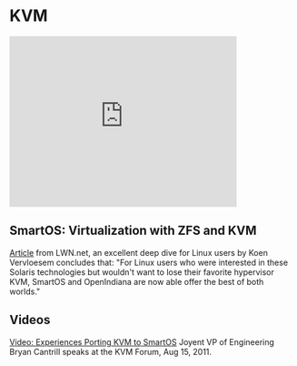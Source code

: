 # KVM

<iframe class="youtube-player" type="text/html" style="width: 400px;
    height: 300px" src="https://www.youtube.com/embed/mzz_NehKaMo"
    frameborder="0">
</iframe>

## SmartOS: Virtualization with ZFS and KVM

[Article](http://lwn.net/SubscriberLink/459754/373db2317a9783b7/) from
LWN.net, an excellent deep dive for Linux users by Koen Vervloesem
concludes that: "For Linux users who were interested in these Solaris
technologies but wouldn't want to lose their favorite hypervisor KVM,
SmartOS and OpenIndiana are now able offer the best of both worlds."

## Videos

[Video: Experiences Porting KVM to SmartOS](http://smartos.org/2011/09/23/video-experiences-porting-kvm-to-smartos/)
Joyent VP of Engineering Bryan Cantrill speaks at the KVM Forum, Aug 15, 2011.

